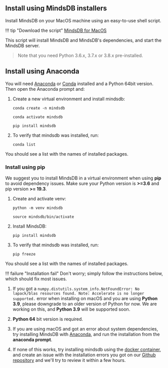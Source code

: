 
## Install using MindsDB installers

Install MindsDB on your MacOS machine using an easy-to-use shell script.

!!! tip "Download the script"
    [MindsDB for MacOS](https://mindsdb-installer.s3-us-west-2.amazonaws.com/mindsdb-installer/v2/osx/MindsDBInstaller_1.5.dmg)

This script will install MindsDB and MindsDB's dependencies, and start the MindsDB server.
> Note that you need Python 3.6.x, 3.7.x or 3.8.x pre-installed.

## Install using Anaconda

You will need [Anaconda](https://www.anaconda.com/products/individual) or [Conda](https://conda.io/projects/conda/en/latest/index.html) installed and a Python 64bit version. Then open the Anaconda prompt and:

1. Create a new virtual environment and install mindsdb:

    ```
    conda create -n mindsdb
    ```

    ```
    conda activate mindsdb
    ```

    ```
    pip install mindsdb
    ```

2. To verify that mindsdb was installed, run:

    ```
    conda list
    ```

You should see a list with the names of installed packages.

### Install using pip

We suggest you to install MindsDB in a virtual environment when using **pip** to avoid dependency issues. Make sure your Python version is **>=3.6** and pip version **>= 19.3**.

1. Create and activate venv:

    ```
    python -m venv mindsdb
    ```

    ```
    source mindsdb/bin/activate
    ```

2. Install MindsDB:

    ```
    pip install mindsdb
    ```

3. To verify that mindsdb was installed, run:

    ```
    pip freeze
    ```

You should see a list with the names of installed packages.

!!! failure "Installation fail"
    Don't worry; simply follow the instructions below, which should fix most issues.


1. If you got a `numpy.distutils.system_info.NotFoundError: No lapack/blas resources found. Note: Accelerate is no longer supported.` error when installing on macOS and you are using **Python 3.9**, please downgrade to an older version of Python for now. We are working on this, and **Python 3.9** will be supported soon.

2. **Python 64** bit version is required.

3. If you are using macOS and got an error about system dependencies, try installing MindsDB with [Anaconda](https://www.anaconda.com/products/individual), and run the installation from the **anaconda prompt**.

4. If none of this works, try installing mindsdb using the [docker container](/installation/docker), and create an issue with the installation errors you got on our [Github repository](https://github.com/mindsdb/mindsdb/issues) and we'll try to review it within a few hours.

